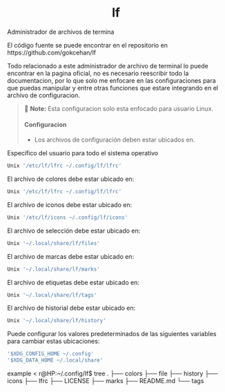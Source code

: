 #  <center>lf </center>
<p>Administrador de archivos de termina</p>
<p>El código fuente se puede encontrar en el repositorio en https://github.com/gokcehan/lf</p>

<P> Todo relacionado a este administrador de archivo de terminal lo puede encontrar en la pagina oficial, no es necesario reescribir todo la documentacion, por lo que solo me enfocare en las configuraciones para que puedas manipular y entre otras funciones que estare integrando en el archivo de configuracion.</P>

> :memo: **Note:** Esta configuracion solo esta enfocado para usuario Linux.
> #### Configuracion 
>
> - Los archivos de configuración deben estar ubicados en.      
      
Específico del usuario para todo el sistema operativo

 ```bash
 Unix '/etc/lf/lfrc ~/.config/lf/lfrc'
 ```
El archivo de colores debe estar ubicado en:
```bash
Unix '/etc/lf/lfrc ~/.config/lf/lfrc'
```
El archivo de iconos debe estar ubicado en:
```bash
Unix '/etc/lf/icons ~/.config/lf/icons'
```
El archivo de selección debe estar ubicado en:
```bash
Unix '~/.local/share/lf/files'
```
El archivo de marcas debe estar ubicado en:
```bash
Unix '~/.local/share/lf/marks'
```
El archivo de etiquetas debe estar ubicado en:
```bash
Unix '~/.local/share/lf/tags'
```

 El archivo de historial debe estar ubicado en:
```bash
Unix '~/.local/share/lf/history' 
```
Puede configurar los valores predeterminados de las siguientes variables para cambiar estas ubicaciones:
```bash
'$XDG_CONFIG_HOME ~/.config'
'$XDG_DATA_HOME ~/.local/share'
```
example
<
      r@HP:~/.config/lf$ tree
      .
      ├── colors
      ├── file
      ├── history
      ├── icons
      ├── lfrc
      ├── LICENSE
      ├── marks
      ├── README.md
      └── tags
